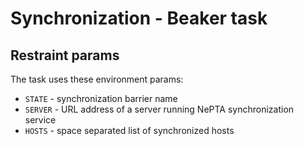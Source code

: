 # Synchronization - Beaker task

## Restraint params
The task uses these environment params:
* `STATE` - synchronization barrier name
* `SERVER` - URL address of a server running NePTA synchronization service
* `HOSTS` - space separated list of synchronized hosts

